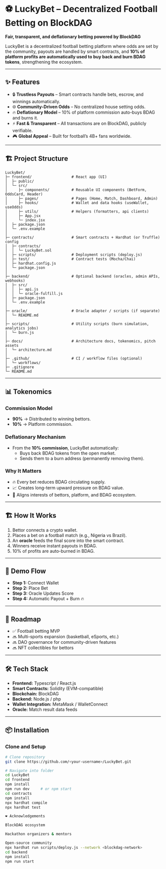 # ⚽ LuckyBet – Decentralized Football Betting on BlockDAG  

**Fair, transparent, and deflationary betting powered by BlockDAG**  

LuckyBet is a decentralized football betting platform where odds are set by the community, payouts are handled by smart contracts, and **10% of platform profits are automatically used to buy back and burn BDAG tokens**, strengthening the ecosystem.  

---

## ✨ Features  

- 🔒 **Trustless Payouts** – Smart contracts handle bets, escrow, and winnings automatically.  
- 🌐 **Community-Driven Odds** – No centralized house setting odds.  
- 🔥 **Deflationary Model** – 10% of platform commission auto-buys BDAG and burns it.  
- ⚡ **Fast & Transparent** – All transactions are on BlockDAG, publicly verifiable.  
- 🎮 **Global Appeal** – Built for football’s 4B+ fans worldwide.  

---

## 🏗️ Project Structure


```
LuckyBet/
├─ frontend/                  # React app (UI)
│  ├─ public/
│  └─ src/
│     ├─ components/          # Reusable UI components (BetForm, OddsCard, Header)
│     ├─ pages/               # Pages (Home, Match, Dashboard, Admin)
│     ├─ hooks/               # Wallet and data hooks (useWallet, useOdds)
│     ├─ utils/               # Helpers (formatters, api clients)
│     ├─ App.jsx
│     └─ index.jsx
│  ├─ package.json
│  └─ .env.example
│
├─ contracts/                 # Smart contracts + Hardhat (or Truffle) config
│  ├─ contracts/
│  │  └─ LuckyBet.sol
│  ├─ scripts/                # Deployment scripts (deploy.js)
│  ├─ test/                   # Contract tests (Mocha/Chai)
│  ├─ hardhat.config.js
│  └─ package.json
│
├─ backend/                   # Optional backend (oracles, admin APIs, webhooks)
│  ├─ src/
│  │  ├─ api.js
│  │  └─ oracle-fulfill.js
│  ├─ package.json
│  └─ .env.example
│
├─ oracle/                    # Oracle adapter / scripts (if separate)
│  └─ README.md
│
├─ scripts/                   # Utility scripts (burn simulation, analytics jobs)
│  └─ burn.js
│
├─ docs/                      # Architecture docs, tokenomics, pitch assets
│  └─ architecture.md
│
├─ .github/                   # CI / workflow files (optional)
│  └─ workflows/
├─ .gitignore
└─ README.md
```

---

## 📊 Tokenomics  

### Commission Model  
- **90%** → Distributed to winning bettors.  
- **10%** → Platform commission.  

### Deflationary Mechanism  
- From the **10% commission**, LuckyBet automatically:  
  - Buys back BDAG tokens from the open market.  
  - Sends them to a burn address (permanently removing them).  

### Why It Matters  
- 🔥 Every bet reduces BDAG circulating supply.  
- 📈 Creates long-term upward pressure on BDAG value.  
- 🤝 Aligns interests of bettors, platform, and BDAG ecosystem.  

---

## 🏗️ How It Works  

1. Bettor connects a crypto wallet.  
2. Places a bet on a football match (e.g., Nigeria vs Brazil).  
3. An **oracle** feeds the final score into the smart contract.  
4. Winners receive instant payouts in BDAG.  
5. 10% of profits are auto-burned in BDAG.  

---

## 📸 Demo Flow  

- **Step 1:** Connect Wallet  
- **Step 2:** Place Bet  
- **Step 3:** Oracle Updates Score  
- **Step 4:** Automatic Payout + Burn 🔥  


---

## 🚀 Roadmap  

- ✅ Football betting MVP  
- 🔜 Multi-sports expansion (basketball, eSports, etc.)  
- 🔜 DAO governance for community-driven features  
- 🔜 NFT collectibles for bettors  

---

## 🛠️ Tech Stack  

- **Frontend:** Typescript / React.js
- **Smart Contracts:** Solidity (EVM-compatible)  
- **Blockchain:** BlockDAG  
- **Backend:** Node.js / php
- **Wallet Integration:** MetaMask / WalletConnect  
- **Oracle:** Match result data feeds  

---

## 📦 Installation  

### Clone and Setup  

```bash
# Clone repository
git clone https://github.com/<your-username>/LuckyBet.git

# Navigate into folder
cd LuckyBet
cd frontend
npm install
npm run dev     # or npm start
cd contracts
npm install
npx hardhat compile
npx hardhat test

❤️ Acknowledgements

BlockDAG ecosystem

Hackathon organizers & mentors

Open-source community
npx hardhat run scripts/deploy.js --network <blockdag-network>
cd backend
npm install
npm run start
